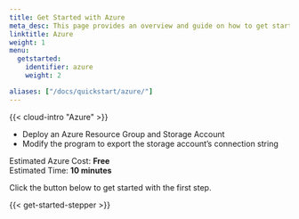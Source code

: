 ```yaml
---
title: Get Started with Azure
meta_desc: This page provides an overview and guide on how to get started with Azure.
linktitle: Azure
weight: 1
menu:
  getstarted:
    identifier: azure
    weight: 2

aliases: ["/docs/quickstart/azure/"]
---
```


{{< cloud-intro "Azure" >}}

- Deploy an Azure Resource Group and Storage Account
- Modify the program to export the storage account’s connection string

Estimated Azure Cost: <strong>Free</strong>
<br />
Estimated Time: <strong>10 minutes</strong>

Click the button below to get started with the first step.

{{< get-started-stepper >}}
